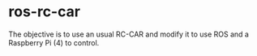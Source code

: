 # ros-rc-car
The objective is to use an usual RC-CAR and modify it to use ROS and a Raspberry Pi (4) to control.
